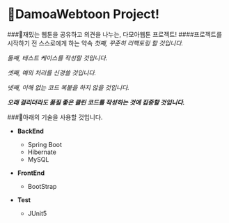 # 📖DamoaWebtoon Project!

###🔅재밌는 웹툰을 공유하고 의견을 나누는, 다모아웹툰 프로젝트!
####프로젝트를 시작하기 전 스스로에게 하는 약속
*첫째, 꾸준히 리팩토링 할 것입니다.*

*둘째, 테스트 케이스를 작성할 것입니다.*

*셋째, 예외 처리를 신경쓸 것입니다.* 

*넷째, 이해 없는 코드 복붙을 하지 않을 것입니다.* 

***오래 걸리더라도 품질 좋은 클린 코드를 작성하는 것에 집중할 것입니다.***

###🔅아래의 기술을 사용할 것입니다.
* **BackEnd**
  * Spring Boot
  * Hibernate
  * MySQL
  
* **FrontEnd**
  * BootStrap


* **Test**
  * JUnit5
